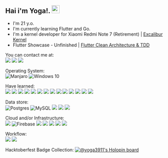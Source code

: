 <h2>Hai i'm Yoga!. <img src="https://media.giphy.com/media/hvRJCLFzcasrR4ia7z/giphy.gif" width="25px" height="25px"></h2>

- I'm 21 y.o.
- I'm currently learning Flutter and Go.
- I'm a kernel developer for Xiaomi Redmi Note 7 (Retirement) | [Excalibur Kernel](https://t.me/Excalibur_Kernel_Z)
- Flutter Showcase - Unfinished | [Flutter Clean Architecture & TDD](https://github.com/Yoga3911/flutter_tdd)

You can contact me at:<br>
<a href="https://t.me/ExcaliburZx"><img src="https://img.shields.io/badge/Telegram-2CA5E0?style=for-the-badge&logo=telegram&logoColor=white"></a>
<a href="mailto:yoga3911@gmail.com"><img src="https://img.shields.io/badge/Gmail-D14836?style=for-the-badge&logo=gmail&logoColor=white"></a>
<a href="https://www.linkedin.com/in/liandri-eko-prayugo-6530831a0/"><img src="https://img.shields.io/badge/LinkedIn-0077B5?style=for-the-badge&logo=linkedin&logoColor=white"></a>

Operating System:<br>
<img alt="Manjaro" src="https://img.shields.io/badge/Manjaro-3DDC84?style=for-the-badge&logo=manjaro&logoColor=white" />
<img alt="Windows 10" src="https://img.shields.io/badge/Windows-0078D6?style=for-the-badge&logo=windows&logoColor=white" />

Have learned:<br>
<img src="https://img.shields.io/badge/Python%20-%233776AB.svg?&style=for-the-badge&logo=Python&logoColor=white"/>
<img src="https://img.shields.io/badge/html5%20-%23E34F26.svg?&style=for-the-badge&logo=html5&logoColor=white"/>
<img src="https://img.shields.io/badge/css3%20-%231572B6.svg?&style=for-the-badge&logo=css3&logoColor=white"/>
<img src="https://img.shields.io/badge/javascript%20-%23323330.svg?&style=for-the-badge&logo=javascript&logoColor=%23F7DF1E"/>
<img src="https://img.shields.io/badge/TypeScript-007ACC?style=for-the-badge&logo=typescript&logoColor=white">
<img src="https://img.shields.io/badge/bootstrap%20-%23563D7C.svg?&style=for-the-badge&logo=bootstrap&logoColor=white"/>
<img src="https://img.shields.io/badge/php-%23777BB4.svg?&style=for-the-badge&logo=php&logoColor=white"/>
<img src="https://img.shields.io/badge/laravel%20-%23FF2D20.svg?&style=for-the-badge&logo=laravel&logoColor=white"/>
<img src="https://img.shields.io/badge/dart-%230175C2.svg?&style=for-the-badge&logo=dart&logoColor=white"/>
<img src="https://img.shields.io/badge/Flutter%20-%2302569B.svg?&style=for-the-badge&logo=Flutter&logoColor=white"/>
<img src="https://img.shields.io/badge/Go-00ADD8?style=for-the-badge&logo=go&logoColor=white">
<img src="https://img.shields.io/badge/C%23-239120?style=for-the-badge&logo=c-sharp&logoColor=white">
<img src="https://img.shields.io/badge/git%20-%23F05033.svg?&style=for-the-badge&logo=git&logoColor=white"/>
<img src="https://img.shields.io/badge/Docker-2CA5E0?style=for-the-badge&logo=docker&logoColor=white">

Data store:<br>
<img alt="Postgres" src ="https://img.shields.io/badge/postgres-%23316192.svg?&style=for-the-badge&logo=postgresql&logoColor=white"/>
<img alt="MySQL" src="https://img.shields.io/badge/mysql-%2300f.svg?&style=for-the-badge&logo=mysql&logoColor=white"/>
<img src="https://img.shields.io/badge/redis-%23DD0031.svg?&style=for-the-badge&logo=redis&logoColor=white">
<img src="https://img.shields.io/badge/MongoDB-4EA94B?style=for-the-badge&logo=mongodb&logoColor=white">
<img src="https://img.shields.io/badge/SQLite-07405E?style=for-the-badge&logo=sqlite&logoColor=white">
 
Cloud and/or Infrastructure:<br>
<img src="https://img.shields.io/badge/Digital_Ocean-0080FF?style=for-the-badge&logo=DigitalOcean&logoColor=white">
<img alt="Firebase" src="https://img.shields.io/badge/firebase%20-%23039BE5.svg?&style=for-the-badge&logo=firebase"/>
<img src="https://img.shields.io/badge/Heroku-430098?style=for-the-badge&logo=heroku&logoColor=white">
<img src="https://img.shields.io/badge/Google_Cloud-4285F4?style=for-the-badge&logo=google-cloud&logoColor=white">
<img src="https://img.shields.io/badge/microsoft%20azure-0089D6?style=for-the-badge&logo=microsoft-azure&logoColor=white">
<img src="https://img.shields.io/badge/replit-667881?style=for-the-badge&logo=replit&logoColor=white">
<img src="https://img.shields.io/badge/Cloudflare-F38020?style=for-the-badge&logo=Cloudflare&logoColor=white">

Workflow:<br>
<img src="https://img.shields.io/badge/GitHub_Actions-2088FF?style=for-the-badge&logo=github-actions&logoColor=white">
<img src="https://img.shields.io/badge/Jenkins-D24939?style=for-the-badge&logo=Jenkins&logoColor=white">

Hacktoberfest Badge Collection:
[![@yoga3911's Holopin board](https://holopin.me/yoga3911)](https://holopin.io/@yoga3911)
